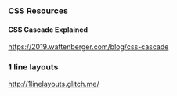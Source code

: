 ### CSS Resources

#### CSS Cascade Explained

https://2019.wattenberger.com/blog/css-cascade

### 1 line layouts

http://1linelayouts.glitch.me/
